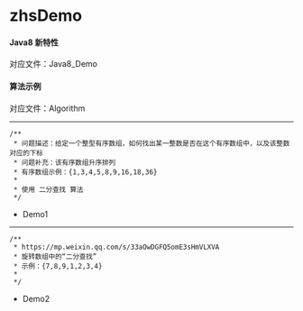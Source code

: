 # zhsDemo

#### Java8 新特性

对应文件：Java8_Demo

#### 算法示例

对应文件：Algorithm

------



```
/**
 * 问题描述：给定一个整型有序数组，如何找出某一整数是否在这个有序数组中，以及该整数对应的下标
 * 问题补充：该有序数组升序排列
 * 有序数组示例：{1,3,4,5,8,9,16,18,36}
 *
 * 使用 二分查找 算法
 */
```

- Demo1



------

```
/**
 * https://mp.weixin.qq.com/s/33aOwDGFQ5omE3sHmVLXVA
 * 旋转数组中的“二分查找”
 * 示例：{7,8,9,1,2,3,4}
 *
 */
```

- Demo2